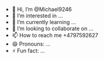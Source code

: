 - 👋 Hi, I’m @Michael9246
- 👀 I’m interested in ...
- 🌱 I’m currently learning ...
- 💞️ I’m looking to collaborate on ...
- 📫 How to reach me +4797592627
- 😄 Pronouns: ...
- ⚡ Fun fact: ...

<!---
Michael9246/Michael9246 is a ✨ special ✨ repository because its `README.md` (this file) appears on your GitHub profile.
You can click the Preview link to take a look at your changes.
--->
